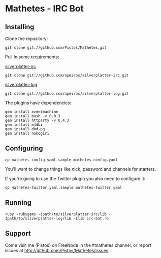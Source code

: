 # Mathetes - IRC Bot

## Installing

Clone the repository:

    git clone git://github.com/Pistos/Mathetes.git

Pull in some requirements:

[silverplatter-irc](http://github.com/apeiros/silverplatter-irc)

    git clone git://github.com/apeiros/silverplatter-irc.git

[silverplatter-log](git://github.com/apeiros/silverplatter-irc.git)

    git clone git://github.com/apeiros/silverplatter-log.git

The plugins have dependencies:

    gem install eventmachine
    gem install mash -v 0.0.3
    gem install httparty -v 0.4.3
    gem install m4dbi
    gem install dbd-pg
    gem install nokogiri

## Configuring

    cp mathetes-config.yaml.sample mathetes-config.yaml

You'll want to change things like nick, password and channels for starters.

If you're going to use the Twitter plugin you also need to configure it:

    cp mathetes-twitter.yaml.sample mathetes-twitter.yaml

## Running

    ruby -rubygems -Ipath/to/silverplatter-irc/lib -Ipath/to/silverplatter-log/lib -Ilib irc-bot.rb

## Support

Come visit me (Pistos) on FreeNode in the #mathetes channel, or report issues at
http://github.com/Pistos/Mathetes/issues .
